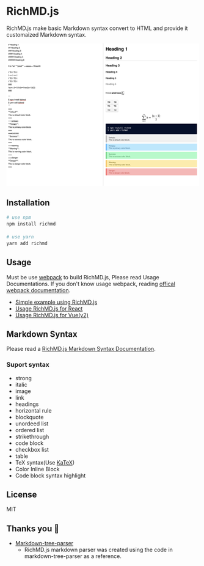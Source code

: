 # RichMD.js
RichMD.js make basic Markdown syntax convert to HTML and provide it customaized Markdown syntax.

![RichMD.js](./docs/images/preview.png)

## Installation

```bash
# use npm
npm install richmd

# use yarn
yarn add richmd
```

## Usage
Must be use [webpack](https://webpack.js.org/) to build RichMD.js, Please read Usage Documentations.
If you don't know usage webpack, reading [offical webpack documentation](https://webpack.js.org/concepts/).

- [Simple example using RichMD.js](./docs/usage.md)
- [Usage RichMD.js for React](./docs/usage-react.md)
- [Usage RichMD.js for Vue(v2)](./docs/usage-vue.md)

## Markdown Syntax
Please read a [RichMD.js Markdown Syntax Documentation](./docs/md-syntax.md).

### Suport syntax
- strong
- italic
- image
- link
- headings
- horizontal rule
- blockquote
- unordeed list
- ordered list
- strikethrough
- code block
- checkbox list
- table
- TeX syntax(Use [KaTeX](https://katex.org/))
- Color Inline Block
- Code block syntax highlight

## License
MIT

## Thanks you :pray:
- [Markdown-tree-parser](https://github.com/ysugimoto/markdown-tree-parser)
  - RichMD.js markdown parser was created using the code in markdown-tree-parser as a reference.
